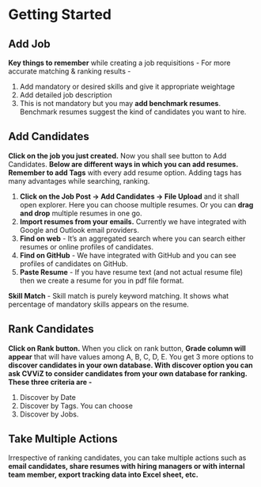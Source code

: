 # Getting Started

## Add Job

**Key things to remember** while creating a job requisitions - For more accurate matching & ranking results - 
1. Add mandatory or desired skills and give it appropriate weightage 
2. Add detailed job description
3. This is not mandatory but you may **add benchmark resumes**. Benchmark resumes suggest the kind of candidates you want to hire.

## Add Candidates
**Click on the job you just created.** Now you shall see button to Add Candidates. **Below are different ways in which you can add resumes. Remember to add Tags** with every add resume option. Adding tags has many advantages while searching, ranking.

1. **Click on the Job Post -> Add Candidates -> File Upload** and it shall open explorer. Here you can choose multiple resumes. Or you can **drag and drop** multiple resumes in one go.
2. **Import resumes from your emails.** Currently we have integrated with Google and Outlook email providers.
3. **Find on web** - It’s an aggregated search where you can search either resumes or online profiles of candidates. 
4. **Find on GitHub** - We have integrated with GitHub and you can see profiles of candidates on GitHub. 
5. **Paste Resume** - If you have resume text (and not actual resume file) then we create a resume for you in pdf file format.

**Skill Match** - Skill match is purely keyword matching. It shows what percentage of mandatory skills appears on the resume. 

## Rank Candidates

**Click on Rank button.** When you click on rank button, **Grade column will appear** that will have values among A, B, C, D, E.  You get 3 more options to **discover candidates in your own database. With discover option you can ask CVViZ to consider candidates from your own database for ranking. These three criteria are -**
1. Discover by Date
2. Discover by Tags. You can choose
3. Discover by Jobs. 

## Take Multiple Actions

Irrespective of ranking candidates, you can take multiple actions such as **email candidates, share resumes with hiring managers or with internal team member, export tracking data into Excel sheet, etc.**


